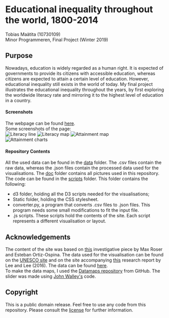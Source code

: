 # Educational inequality throughout the world, 1800-2014
Tobias Maätita (10730109)  
Minor Programmeren, Final Project (Winter 2019)

## Purpose
Nowadays, education is widely regarded as a human right. It is expected of governments to provide its citizens with accessible education, whereas citizens are expected to attain a certain level of education. However, educational inequality still exists in the world of today. My final project illustrates the educational inequality throughout the years, by first exploring the worldwide literacy rate and mirroring it to the highest level of education in a country.

#### Screenshots
The webpage can be found [here](https://tobiasmaatita.github.io/project/).  
Some screenshots of the page:  
![Literacy line](doc/lineLiteracy.png)
![Literacy map](doc/mapLiteracy.png)
![Attainment map](doc/mapAttainment.png)  
![Attainment charts](doc/chartsAttainment.png)

#### Repository Contents
All the used data can be found in the [data](https://github.com/tobiasmaatita/project/tree/master/Data) folder. The .csv files contain the raw data, whereas the .json files contain the processed data used for the visualisations. The [doc](https://github.com/tobiasmaatita/project/tree/master/doc) folder contains all pictures used in this repository. The code can be found in the [scripts](https://github.com/tobiasmaatita/project/tree/master/scripts) folder.
This folder contains the following:
* d3 folder, holding all the D3 scripts needed for the visualisations;
* Static folder, holding the CSS stylesheet.
* converter.py, a program that converts .csv files to .json files. This program needs some small modifications to fit the input file.
* .js scripts. These scripts hold the contents of the site. Each script represents a different visualisation or layout.

## Acknowledgements
The content of the site was based on [this](https://ourworldindata.org/global-rise-of-education) investigative piece by Max Roser and Esteban Ortiz-Ospina. The data used for the visualisation can be found on the [UNESCO site](http://data.uis.unesco.org/index.aspx?queryid=166&lang=en) and on the site accompanying [this](https://econpapers.repec.org/article/eeedeveco/v_3a122_3ay_3a2016_3ai_3ac_3ap_3a147-169.htm) research report by Lee and Lee (2016). The data can be found [here](http://www.barrolee.com/Lee_Lee_LRdata_dn.htm).  
To make the data maps, I used the [Datamaps repository](http://datamaps.github.io) from GitHub. The slider was made using [John Walley's](https://github.com/johnwalley/d3-simple-slider) code.


## Copyright
This is a public domain release. Feel free to use any code from this repository. Please consult the [license](https://github.com/tobiasmaatita/project/blob/master/LICENSE) for further information.
